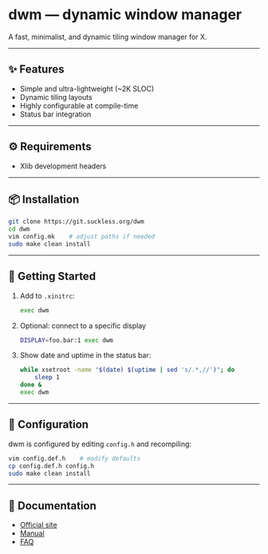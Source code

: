 
# dwm — dynamic window manager

A fast, minimalist, and dynamic tiling window manager for X.

---

## ✨ Features

- Simple and ultra-lightweight (~2K SLOC)
- Dynamic tiling layouts
- Highly configurable at compile-time
- Status bar integration

---

## ⚙ Requirements

- Xlib development headers

---

## 📦 Installation

```bash
git clone https://git.suckless.org/dwm
cd dwm
vim config.mk    # adjust paths if needed
sudo make clean install
````

---

## 🚀 Getting Started

1. Add to `.xinitrc`:

   ```bash
   exec dwm
   ```

2. Optional: connect to a specific display

   ```bash
   DISPLAY=foo.bar:1 exec dwm
   ```

3. Show date and uptime in the status bar:

   ```bash
   while xsetroot -name "$(date) $(uptime | sed 's/.*,//')"; do
       sleep 1
   done &
   exec dwm
   ```

---

## 🔧 Configuration

dwm is configured by editing `config.h` and recompiling:

```bash
vim config.def.h    # modify defaults
cp config.def.h config.h
sudo make clean install
```

---

## 📄 Documentation

* [Official site](https://dwm.suckless.org/)
* [Manual](https://dwm.suckless.org/manual/)
* [FAQ](https://dwm.suckless.org/faq/)



